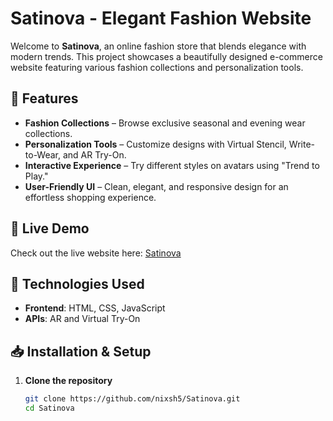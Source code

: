 # Satinova - Elegant Fashion Website  

Welcome to **Satinova**, an online fashion store that blends elegance with modern trends. This project showcases a beautifully designed e-commerce website featuring various fashion collections and personalization tools.

## 🌟 Features  

- **Fashion Collections** – Browse exclusive seasonal and evening wear collections.  
- **Personalization Tools** – Customize designs with Virtual Stencil, Write-to-Wear, and AR Try-On.  
- **Interactive Experience** – Try different styles on avatars using "Trend to Play."  
- **User-Friendly UI** – Clean, elegant, and responsive design for an effortless shopping experience.  

## 🚀 Live Demo  

Check out the live website here: [Satinova](https://nixsh5.github.io/Satinova/)  

## 📌 Technologies Used  

- **Frontend**: HTML, CSS, JavaScript  
- **APIs**: AR and Virtual Try-On  

## 📥 Installation & Setup  

1. **Clone the repository**  
   ```sh
   git clone https://github.com/nixsh5/Satinova.git
   cd Satinova
